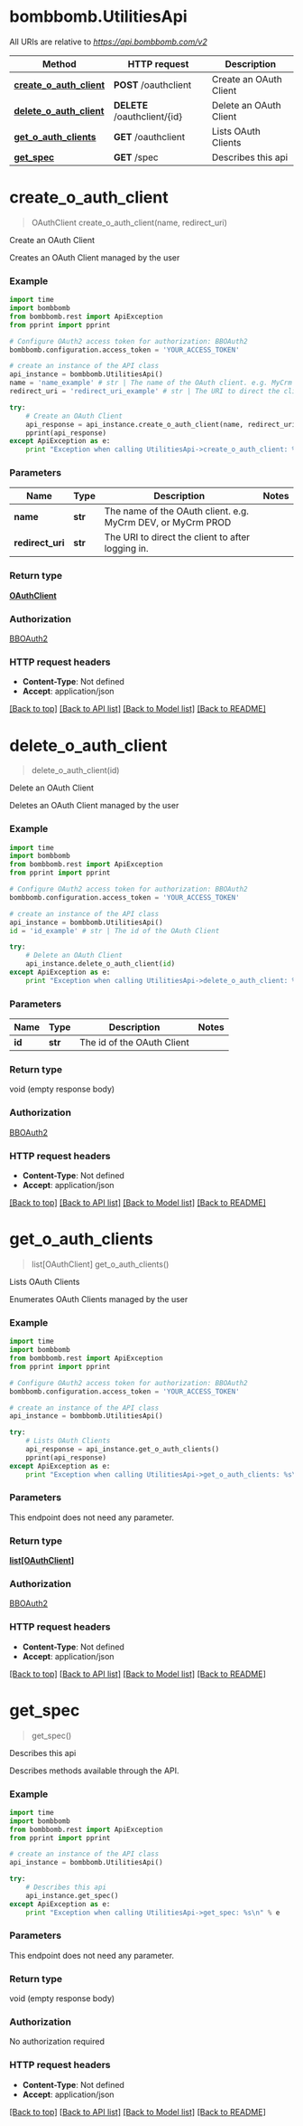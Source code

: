 # bombbomb.UtilitiesApi

All URIs are relative to *https://api.bombbomb.com/v2*

Method | HTTP request | Description
------------- | ------------- | -------------
[**create_o_auth_client**](UtilitiesApi.md#create_o_auth_client) | **POST** /oauthclient | Create an OAuth Client
[**delete_o_auth_client**](UtilitiesApi.md#delete_o_auth_client) | **DELETE** /oauthclient/{id} | Delete an OAuth Client
[**get_o_auth_clients**](UtilitiesApi.md#get_o_auth_clients) | **GET** /oauthclient | Lists OAuth Clients
[**get_spec**](UtilitiesApi.md#get_spec) | **GET** /spec | Describes this api


# **create_o_auth_client**
> OAuthClient create_o_auth_client(name, redirect_uri)

Create an OAuth Client

Creates an OAuth Client managed by the user

### Example 
```python
import time
import bombbomb
from bombbomb.rest import ApiException
from pprint import pprint

# Configure OAuth2 access token for authorization: BBOAuth2
bombbomb.configuration.access_token = 'YOUR_ACCESS_TOKEN'

# create an instance of the API class
api_instance = bombbomb.UtilitiesApi()
name = 'name_example' # str | The name of the OAuth client. e.g. MyCrm DEV, or MyCrm PROD
redirect_uri = 'redirect_uri_example' # str | The URI to direct the client to after logging in.

try: 
    # Create an OAuth Client
    api_response = api_instance.create_o_auth_client(name, redirect_uri)
    pprint(api_response)
except ApiException as e:
    print "Exception when calling UtilitiesApi->create_o_auth_client: %s\n" % e
```

### Parameters

Name | Type | Description  | Notes
------------- | ------------- | ------------- | -------------
 **name** | **str**| The name of the OAuth client. e.g. MyCrm DEV, or MyCrm PROD | 
 **redirect_uri** | **str**| The URI to direct the client to after logging in. | 

### Return type

[**OAuthClient**](OAuthClient.md)

### Authorization

[BBOAuth2](../README.md#BBOAuth2)

### HTTP request headers

 - **Content-Type**: Not defined
 - **Accept**: application/json

[[Back to top]](#) [[Back to API list]](../README.md#documentation-for-api-endpoints) [[Back to Model list]](../README.md#documentation-for-models) [[Back to README]](../README.md)

# **delete_o_auth_client**
> delete_o_auth_client(id)

Delete an OAuth Client

Deletes an OAuth Client managed by the user

### Example 
```python
import time
import bombbomb
from bombbomb.rest import ApiException
from pprint import pprint

# Configure OAuth2 access token for authorization: BBOAuth2
bombbomb.configuration.access_token = 'YOUR_ACCESS_TOKEN'

# create an instance of the API class
api_instance = bombbomb.UtilitiesApi()
id = 'id_example' # str | The id of the OAuth Client

try: 
    # Delete an OAuth Client
    api_instance.delete_o_auth_client(id)
except ApiException as e:
    print "Exception when calling UtilitiesApi->delete_o_auth_client: %s\n" % e
```

### Parameters

Name | Type | Description  | Notes
------------- | ------------- | ------------- | -------------
 **id** | **str**| The id of the OAuth Client | 

### Return type

void (empty response body)

### Authorization

[BBOAuth2](../README.md#BBOAuth2)

### HTTP request headers

 - **Content-Type**: Not defined
 - **Accept**: application/json

[[Back to top]](#) [[Back to API list]](../README.md#documentation-for-api-endpoints) [[Back to Model list]](../README.md#documentation-for-models) [[Back to README]](../README.md)

# **get_o_auth_clients**
> list[OAuthClient] get_o_auth_clients()

Lists OAuth Clients

Enumerates OAuth Clients managed by the user

### Example 
```python
import time
import bombbomb
from bombbomb.rest import ApiException
from pprint import pprint

# Configure OAuth2 access token for authorization: BBOAuth2
bombbomb.configuration.access_token = 'YOUR_ACCESS_TOKEN'

# create an instance of the API class
api_instance = bombbomb.UtilitiesApi()

try: 
    # Lists OAuth Clients
    api_response = api_instance.get_o_auth_clients()
    pprint(api_response)
except ApiException as e:
    print "Exception when calling UtilitiesApi->get_o_auth_clients: %s\n" % e
```

### Parameters
This endpoint does not need any parameter.

### Return type

[**list[OAuthClient]**](OAuthClient.md)

### Authorization

[BBOAuth2](../README.md#BBOAuth2)

### HTTP request headers

 - **Content-Type**: Not defined
 - **Accept**: application/json

[[Back to top]](#) [[Back to API list]](../README.md#documentation-for-api-endpoints) [[Back to Model list]](../README.md#documentation-for-models) [[Back to README]](../README.md)

# **get_spec**
> get_spec()

Describes this api

Describes methods available through the API.

### Example 
```python
import time
import bombbomb
from bombbomb.rest import ApiException
from pprint import pprint

# create an instance of the API class
api_instance = bombbomb.UtilitiesApi()

try: 
    # Describes this api
    api_instance.get_spec()
except ApiException as e:
    print "Exception when calling UtilitiesApi->get_spec: %s\n" % e
```

### Parameters
This endpoint does not need any parameter.

### Return type

void (empty response body)

### Authorization

No authorization required

### HTTP request headers

 - **Content-Type**: Not defined
 - **Accept**: application/json

[[Back to top]](#) [[Back to API list]](../README.md#documentation-for-api-endpoints) [[Back to Model list]](../README.md#documentation-for-models) [[Back to README]](../README.md)

